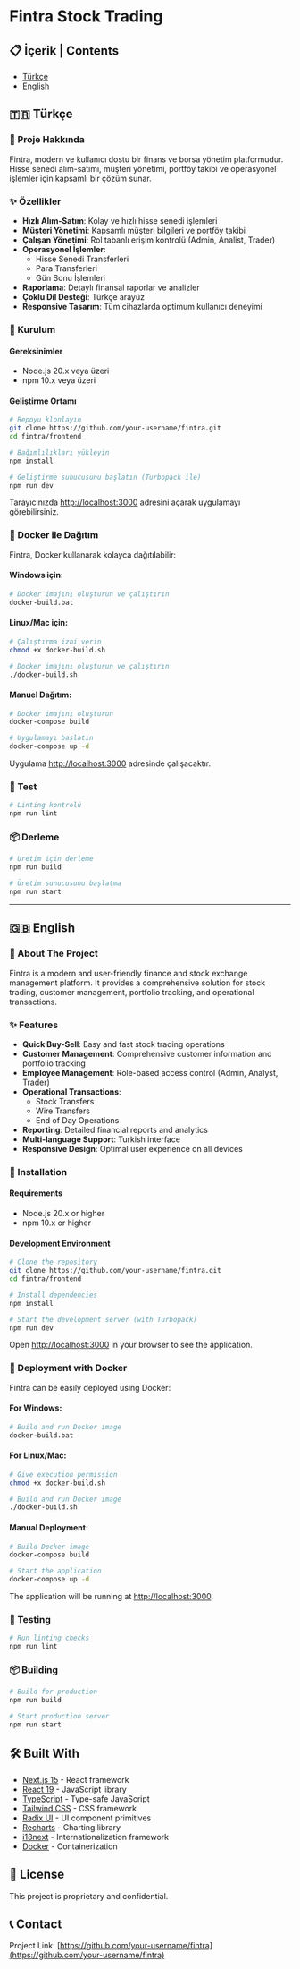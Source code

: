 # Fintra Stock Trading

## 📋 İçerik | Contents

- [Türkçe](#tr)
- [English](#en)

<a id="tr"></a>
## 🇹🇷 Türkçe

### 📖 Proje Hakkında

Fintra, modern ve kullanıcı dostu bir finans ve borsa yönetim platformudur. Hisse senedi alım-satımı, müşteri yönetimi, portföy takibi ve operasyonel işlemler için kapsamlı bir çözüm sunar.

### ✨ Özellikler

- **Hızlı Alım-Satım**: Kolay ve hızlı hisse senedi işlemleri
- **Müşteri Yönetimi**: Kapsamlı müşteri bilgileri ve portföy takibi
- **Çalışan Yönetimi**: Rol tabanlı erişim kontrolü (Admin, Analist, Trader)
- **Operasyonel İşlemler**: 
  - Hisse Senedi Transferleri
  - Para Transferleri
  - Gün Sonu İşlemleri
- **Raporlama**: Detaylı finansal raporlar ve analizler
- **Çoklu Dil Desteği**: Türkçe arayüz
- **Responsive Tasarım**: Tüm cihazlarda optimum kullanıcı deneyimi

### 🚀 Kurulum

#### Gereksinimler

- Node.js 20.x veya üzeri
- npm 10.x veya üzeri

#### Geliştirme Ortamı

```bash
# Repoyu klonlayın
git clone https://github.com/your-username/fintra.git
cd fintra/frontend

# Bağımlılıkları yükleyin
npm install

# Geliştirme sunucusunu başlatın (Turbopack ile)
npm run dev
```

Tarayıcınızda [http://localhost:3000](http://localhost:3000) adresini açarak uygulamayı görebilirsiniz.

### 🐳 Docker ile Dağıtım

Fintra, Docker kullanarak kolayca dağıtılabilir:

#### Windows için:

```bash
# Docker imajını oluşturun ve çalıştırın
docker-build.bat
```

#### Linux/Mac için:

```bash
# Çalıştırma izni verin
chmod +x docker-build.sh

# Docker imajını oluşturun ve çalıştırın
./docker-build.sh
```

#### Manuel Dağıtım:

```bash
# Docker imajını oluşturun
docker-compose build

# Uygulamayı başlatın
docker-compose up -d
```

Uygulama [http://localhost:3000](http://localhost:3000) adresinde çalışacaktır.

### 🧪 Test

```bash
# Linting kontrolü
npm run lint
```

### 📦 Derleme

```bash
# Üretim için derleme
npm run build

# Üretim sunucusunu başlatma
npm run start
```

---

<a id="en"></a>
## 🇬🇧 English

### 📖 About The Project

Fintra is a modern and user-friendly finance and stock exchange management platform. It provides a comprehensive solution for stock trading, customer management, portfolio tracking, and operational transactions.

### ✨ Features

- **Quick Buy-Sell**: Easy and fast stock trading operations
- **Customer Management**: Comprehensive customer information and portfolio tracking
- **Employee Management**: Role-based access control (Admin, Analyst, Trader)
- **Operational Transactions**: 
  - Stock Transfers
  - Wire Transfers
  - End of Day Operations
- **Reporting**: Detailed financial reports and analytics
- **Multi-language Support**: Turkish interface
- **Responsive Design**: Optimal user experience on all devices

### 🚀 Installation

#### Requirements

- Node.js 20.x or higher
- npm 10.x or higher

#### Development Environment

```bash
# Clone the repository
git clone https://github.com/your-username/fintra.git
cd fintra/frontend

# Install dependencies
npm install

# Start the development server (with Turbopack)
npm run dev
```

Open [http://localhost:3000](http://localhost:3000) in your browser to see the application.

### 🐳 Deployment with Docker

Fintra can be easily deployed using Docker:

#### For Windows:

```bash
# Build and run Docker image
docker-build.bat
```

#### For Linux/Mac:

```bash
# Give execution permission
chmod +x docker-build.sh

# Build and run Docker image
./docker-build.sh
```

#### Manual Deployment:

```bash
# Build Docker image
docker-compose build

# Start the application
docker-compose up -d
```

The application will be running at [http://localhost:3000](http://localhost:3000).

### 🧪 Testing

```bash
# Run linting checks
npm run lint
```

### 📦 Building

```bash
# Build for production
npm run build

# Start production server
npm run start
```

## 🛠️ Built With

- [Next.js 15](https://nextjs.org/) - React framework
- [React 19](https://reactjs.org/) - JavaScript library
- [TypeScript](https://www.typescriptlang.org/) - Type-safe JavaScript
- [Tailwind CSS](https://tailwindcss.com/) - CSS framework
- [Radix UI](https://www.radix-ui.com/) - UI component primitives
- [Recharts](https://recharts.org/) - Charting library
- [i18next](https://www.i18next.com/) - Internationalization framework
- [Docker](https://www.docker.com/) - Containerization

## 📄 License

This project is proprietary and confidential.

## 📞 Contact

Project Link: [https://github.com/your-username/fintra](https://github.com/your-username/fintra)
